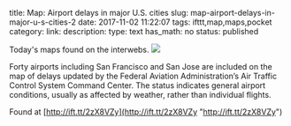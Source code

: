 title: Map: Airport delays in major U.S. cities
slug: map-airport-delays-in-major-u-s-cities-2
date: 2017-11-02 11:22:07
tags: ifttt,map,maps,pocket
category: 
link: 
description: 
type: text
has_math: no
status: published

Today's maps found on the interwebs. ![](http://ift.tt/eA8V8J)  
  

Forty airports including San Francisco and San Jose are included on the map of delays updated by the Federal Aviation Administration’s Air Traffic Control System Command Center. The status indicates general airport conditions, usually as affected by weather, rather than individual flights.  
  

Found at [http://ift.tt/2zX8VZy](http://ift.tt/2zX8VZy "http://ift.tt/2zX8VZy")



